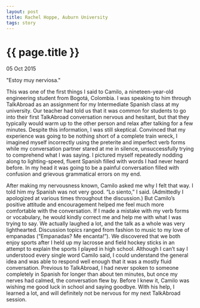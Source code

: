 ```yaml
---
layout: post
title: Rachel Hoppe, Auburn University
tags: story
---
```


# {{ page.title }}

05 Oct 2015

"Estoy muy nerviosa."

This was one of the first things I said to Camilo, a nineteen-year-old engineering student from Bogotá, Colombia. I was speaking to him through TalkAbroad as an assignment for my Intermediate Spanish class at my university. Our teacher had told us that it was common for students to go into their first TalkAbroad conversation nervous and hesitant, but that they typically would warm up to the other person and relax after talking for a few minutes. Despite this information, I was still skeptical. Convinced that my experience was going to be nothing short of a complete train wreck, I imagined myself incorrectly using the preterite and imperfect verb forms while my conversation partner stared at me in silence, unsuccessfully trying to comprehend what I was saying. I pictured myself repeatedly nodding along to lighting-speed, fluent Spanish filled with words I had never heard before. In my head it was going to be a painful conversation filled with confusion and grievous grammatical errors on my end.

After making my nervousness known, Camilo asked me why I felt that way. I told him my Spanish was not very good. “Lo siento,” I said. (Admittedly I apologized at various times throughout the discussion.) But Camilo’s positive attitude and encouragement helped me feel much more comfortable with the conversation. If I made a mistake with my verb forms or vocabulary, he would kindly correct me and help me with what I was trying to say. We actually laughed a lot, and the talk as a whole was very lighthearted. Discussion topics ranged from fashion to music to my love of empanadas (“Empanadas? Me encanta!”). We discovered that we both enjoy sports after I held up my lacrosse and field hockey sticks in an attempt to explain the sports I played in high school. Although I can’t say I understood every single word Camilo said, I could understand the general idea and was able to respond well enough that it was a mostly fluid conversation. Previous to TalkAbroad, I had never spoken to someone completely in Spanish for longer than about ten minutes, but once my nerves had calmed, the conversation flew by. Before I knew it, Camilo was wishing me good luck in school and saying goodbye. With his help, I learned a lot, and will definitely not be nervous for my next TalkAbroad session.